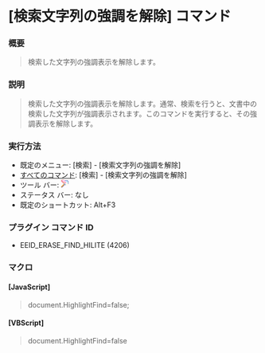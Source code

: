 # \[検索文字列の強調を解除\] コマンド

### 概要

> 検索した文字列の強調表示を解除します。

### 説明

> 検索した文字列の強調表示を解除します。通常、検索を行うと、文書中の検索した文字列が強調表示されます。このコマンドを実行すると、その強調表示を解除します。

### 実行方法

- 既定のメニュー: \[検索\] \- \[検索文字列の強調を解除\]
- [すべてのコマンド](../../glossary/allcommands): \[検索\] \- \[検索文字列の強調を解除\]
- ツール バー:
![](../../images/erasefindhilite.gif)
- ステータス バー: なし
- 既定のショートカット: Alt+F3

### プラグイン コマンド ID

- EEID\_ERASE\_FIND\_HILITE (4206)

### マクロ

#### \[JavaScript\]

> document.HighlightFind=false;

#### \[VBScript\]

> document.HighlightFind=false
